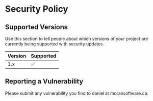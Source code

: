 # Security Policy

## Supported Versions

Use this section to tell people about which versions of your project are
currently being supported with security updates.

| Version | Supported          |
|---------|--------------------|
| 1.x     | :white_check_mark: |

## Reporting a Vulnerability

Please submit any vulnerability you find to daniel at moransoftware.ca.
